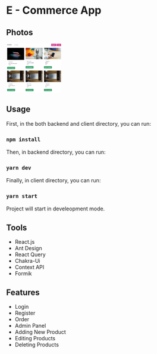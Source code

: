 # E - Commerce App

## Photos

<img style="width: 150px;" alt="screen-shots" src="https://github.com/erenduman2/e-commerce-app-react/blob/main/photos/1.png?raw=true"></img>

## Usage

First, in the both backend and client directory, you can run:

### `npm install`

Then, in backend directory, you can run:

### `yarn dev`

Finally, in client directory, you can run:

### `yarn start`

Project will start in develeopment mode. 

## Tools

* React.js
* Ant Design
* React Query
* Chakra-Ui
* Context API
* Formik

## Features

* Login
* Register
* Order
* Admin Panel
* Adding New Product
* Editing Products
* Deleting Products
